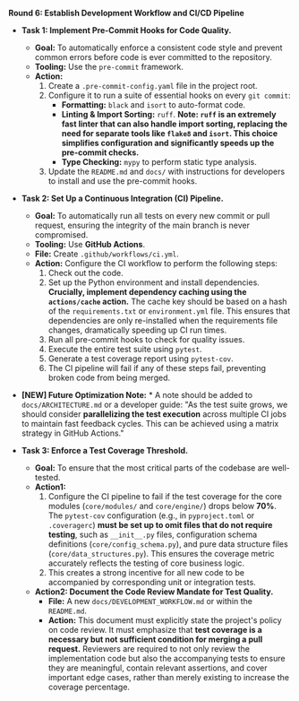 **Round 6: Establish Development Workflow and CI/CD Pipeline**

*   **Task 1: Implement Pre-Commit Hooks for Code Quality.**
    *   **Goal:** To automatically enforce a consistent code style and prevent common errors before code is ever committed to the repository.
    *   **Tooling:** Use the `pre-commit` framework.
    *   **Action:**
        1.  Create a `.pre-commit-config.yaml` file in the project root.
        2.  Configure it to run a suite of essential hooks on every `git commit`:
            *   **Formatting:** `black` and `isort` to auto-format code.
            *   **Linting & Import Sorting:** `ruff`. **Note: `ruff` is an extremely fast linter that can also handle import sorting, replacing the need for separate tools like `flake8` and `isort`. This choice simplifies configuration and significantly speeds up the pre-commit checks.**
            *   **Type Checking:** `mypy` to perform static type analysis.
        3.  Update the `README.md` and `docs/` with instructions for developers to install and use the pre-commit hooks.

*   **Task 2: Set Up a Continuous Integration (CI) Pipeline.**
    *   **Goal:** To automatically run all tests on every new commit or pull request, ensuring the integrity of the main branch is never compromised.
    *   **Tooling:** Use **GitHub Actions**.
    *   **File:** Create `.github/workflows/ci.yml`.
    *   **Action:** Configure the CI workflow to perform the following steps:
        1.  Check out the code.
        2.  Set up the Python environment and install dependencies. **Crucially, implement dependency caching using the `actions/cache` action.** The cache key should be based on a hash of the `requirements.txt` or `environment.yml` file. This ensures that dependencies are only re-installed when the requirements file changes, dramatically speeding up CI run times.
        3.  Run all pre-commit hooks to check for quality issues.
        4.  Execute the entire test suite using `pytest`.
        5.  Generate a test coverage report using `pytest-cov`.
        6.  The CI pipeline will fail if any of these steps fail, preventing broken code from being merged.
*   **[NEW] Future Optimization Note:**
        *   A note should be added to `docs/ARCHITECTURE.md` or a developer guide: "As the test suite grows, we should consider **parallelizing the test execution** across multiple CI jobs to maintain fast feedback cycles. This can be achieved using a matrix strategy in GitHub Actions."

*   **Task 3: Enforce a Test Coverage Threshold.**
    *   **Goal:** To ensure that the most critical parts of the codebase are well-tested.
    *   **Action1:**
        1.  Configure the CI pipeline to fail if the test coverage for the core modules (`core/modules/` and `core/engine/`) drops below **70%**. The `pytest-cov` configuration (e.g., in `pyproject.toml` or `.coveragerc`) **must be set up to omit files that do not require testing**, such as `__init__.py` files, configuration schema definitions (`core/config_schema.py`), and pure data structure files (`core/data_structures.py`). This ensures the coverage metric accurately reflects the testing of core business logic.
        2.  This creates a strong incentive for all new code to be accompanied by corresponding unit or integration tests.
    *   **Action2: Document the Code Review Mandate for Test Quality.**
        *   **File:** A new `docs/DEVELOPMENT_WORKFLOW.md` or within the `README.md`.
        *   **Action:** This document must explicitly state the project's policy on code review. It must emphasize that **test coverage is a necessary but not sufficient condition for merging a pull request.** Reviewers are required to not only review the implementation code but also the accompanying tests to ensure they are meaningful, contain relevant assertions, and cover important edge cases, rather than merely existing to increase the coverage percentage.